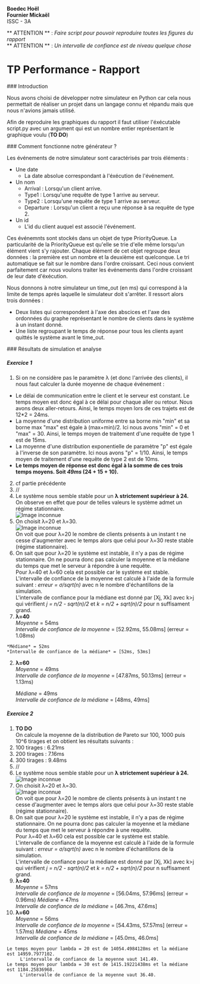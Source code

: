 **Boedec Hoël  
Fournier Mickaël**  
ISSC - 3A

** ATTENTION ** : *Faire script pour pouvoir reproduire toutes les figures du rapport*  
** ATTENTION ** : *Un intervalle de confiance est de niveau quelque chose*

# TP Performance - Rapport

### Introduction

Nous avons choisi de développer notre simulateur en Python car cela nous permettait de réaliser un projet dans un langage connu et répandu mais que nous n'avions jamais utilisé.

Afin de reproduire les graphiques du rapport il faut utiliser l'éxécutable script.py avec un argument qui est un nombre entier représentant le graphique voulu (**TO DO**)

### Comment fonctionne notre générateur ?

Les événements de notre simulateur sont caractérisés par trois éléments :
  - Une date
    * La date absolue correspondant à l'éxécution de l'événement.
  - Un nom
    * Arrival : Lorsqu'un client arrive.
    * Type1 : Lorsqu'une requête de type 1 arrive au serveur.
    * Type2 : Lorsqu'une requête de type 1 arrive au serveur.
    * Departure : Lorsqu'un client a reçu une réponse à sa requête de type 2.
  - Un id
    * L'id du client auquel est associé l'événement.

Ces événemnts sont stockés dans un objet de type PriorityQueue. La particularité de la PriorityQueue est qu'elle se trie d'elle même lorsqu'un élément vient s'y rajouter. Chaque élément de cet objet regroupe deux données : la première est un nombre et la deuxième est quelconque. Le tri automatique se fait sur le nombre dans l'ordre croissant. Ceci nous convient parfaitement car nous voulons traiter les événements dans l'ordre croissant de leur date d'éxécution.

Nous donnons à notre simulateur un time_out (en ms) qui correspond à la limite de temps après laquelle le simulateur doit s'arrêter. Il ressort alors trois données :
  - Deux listes qui correspondent à l'axe des abscices et l'axe des ordonnées du graphe représentant le nombre de clients dans le système à un instant donné.
  - Une liste regroupant le temps de réponse pour tous les clients ayant quittés le système avant le time_out.

### Résultats de simulation et analyse

##### Exercice 1

1. Si on ne considère pas le paramètre &#955; (et donc l'arrivée des clients), il nous faut calculer la durée moyenne de chaque événement :
  - Le délai de communication entre le client et le serveur est constant. Le temps moyen est donc égal à ce délai pour chaque aller ou retour. Nous avons deux aller-retours. Ainsi, le temps moyen lors de ces trajets est de 12*2 = 24ms.
  - La moyenne d'une distribution uniforme entre sa borne min "min" et sa borne max "max" est égale à (max+min)/2. Ici nous avons "min" = 0 et "max" = 30. Ainsi, le temps moyen de traitement d'une requête de type 1 est de 15ms.
  - La moyenne d'une distribution exponentielle de paramètre "p" est égale à l'inverse de son paramètre. Ici nous avons "p" = 1/10. Ainsi, le temps moyen de traitement d'une requête de type 2 est de 10ms.
  - **Le temps moyen de réponse est donc égal à la somme de ces trois temps moyens. Soit *49ms* (24 + 15 + 10).**
2. cf partie précédente
3. //
  1. Le système nous semble stable pour un **&#955; strictement supérieur à 24.** On observe en effet que pour de telles valeurs le système admet un régime stationnaire.   
  ![Image inconnue](./Graphs/seeded/figure_1Quest3-1Seed1.png)
  2. On choisit &#955;=20 et &#955;=30.  
    ![Image inconnue](./Graphs/seeded/figure_2Quest3-2Seed1.png)  
    On voit que pour &#955;=20 le nombre de clients présents à un instant t ne cesse d'augmenter avec le temps alors que celui pour &#955;=30 reste stable (régime stationnaire).
4. On sait que pour &#955;=20 le système est instable, il n'y a pas de régime stationnaire. On ne pourra donc pas calculer la moyenne et la médiane du temps que met le serveur à répondre à une requête.  
  Pour &#955;=40 et &#955;=60 cela est possible car le système est stable.  
  L'intervalle de confiance de la moyenne est calculé à l'aide de la formule suivant : *erreur = &#963;/sqrt(n)* avec n le nombre d'échantillons de la simulation.  
  L'intervalle de confiance pour la médiane est donné par [Xj, Xk]  avec k>j qui vérifient *j = n/2 - sqrt(n)/2* et *k = n/2 + sqrt(n)/2* pour n suffisament grand.
  1. **&#955;=40**  
    *Moyenne* = 54ms  
    *Intervalle de confiance de la moyenne* = [52.92ms, 55.08ms] (erreur = 1.08ms)

    *Médiane* = 52ms  
    *Intervalle de confiance de la médiane* = [52ms, 53ms]
  2. **&#955;=60**  
      *Moyenne* = 49ms  
      *Intervalle de confiance de la moyenne* = [47.87ms, 50.13ms] (erreur = 1.13ms)

      *Médiane* = 49ms  
      *Intervalle de confiance de la médiane* = [48ms, 49ms]

##### Exercice 2

1. **TO DO**  
  On calcule la moyenne de la distribution de Pareto sur 100, 1000 puis 10^6 tirages et on obtient les résultats suivants :
  1. 100 tirages : 6.21ms
  2. 200 tirages : 7.16ms
  3. 300 tirages : 9.48ms
2. //
  1. Le système nous semble stable pour un **&#955; strictement supérieur à 24.**  
  ![Image inconnue](./Graphs/24-25-26_40000_pareto.png)
  2. On choisit &#955;=20 et &#955;=30.  
    ![Image inconnue](./Graphs/20-30_40000_pareto.png)  
    On voit que pour &#955;=20 le nombre de clients présents à un instant t ne cesse d'augmenter avec le temps alors que celui pour &#955;=30 reste stable (régime stationnaire).
3. On sait que pour &#955;=20 le système est instable, il n'y a pas de régime stationnaire. On ne pourra donc pas calculer la moyenne et la médiane du temps que met le serveur à répondre à une requête.  
Pour &#955;=40 et &#955;=60 cela est possible car le système est stable.  
L'intervalle de confiance de la moyenne est calculé à l'aide de la formule suivant : *erreur = &#963;/sqrt(n)* avec n le nombre d'échantillons de la simulation.  
L'intervalle de confiance pour la médiane est donné par [Xj, Xk]  avec k>j qui vérifient *j = n/2 - sqrt(n)/2* et *k = n/2 + sqrt(n)/2* pour n suffisament grand.
  1. **&#955;=40**  
    *Moyenne* = 57ms  
    *Intervalle de confiance de la moyenne* = [56.04ms, 57.96ms] (erreur = 0.96ms)
    *Médiane* = 47ms  
    *Intervalle de confiance de la médiane* = [46.7ms, 47.6ms]
  2. **&#955;=60**  
      *Moyenne* = 56ms  
      *Intervalle de confiance de la moyenne* = [54.43ms, 57.57ms] (erreur = 1.57ms)
      *Médiane* = 45ms  
      *Intervalle de confiance de la médiane* = [45.0ms, 46.0ms]

```
Le temps moyen pour lambda = 20 est de 14054.4984128ms et la médiane est 14959.7977102.
	 L'intervalle de confiance de la moyenne vaut 141.49.
Le temps moyen pour lambda = 30 est de 1415.19221438ms et la médiane est 1184.25836968.
	 L'intervalle de confiance de la moyenne vaut 36.40.

```
